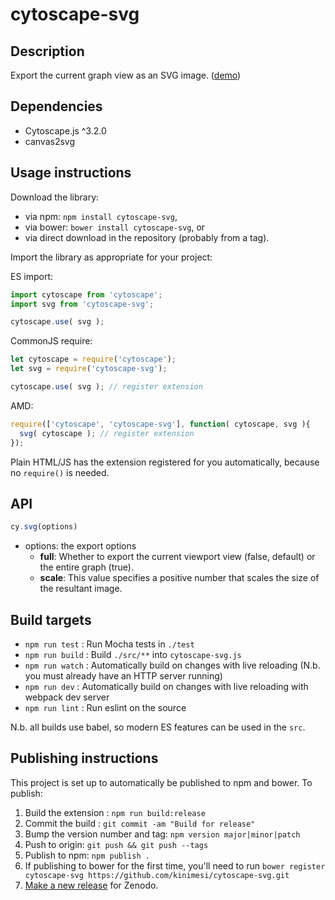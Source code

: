 cytoscape-svg
================================================================================


## Description

Export the current graph view as an SVG image. ([demo](https://kinimesi.github.io/cytoscape-svg))

## Dependencies

 * Cytoscape.js ^3.2.0
 * canvas2svg


## Usage instructions

Download the library:
 * via npm: `npm install cytoscape-svg`,
 * via bower: `bower install cytoscape-svg`, or
 * via direct download in the repository (probably from a tag).

Import the library as appropriate for your project:

ES import:

```js
import cytoscape from 'cytoscape';
import svg from 'cytoscape-svg';

cytoscape.use( svg );
```

CommonJS require:

```js
let cytoscape = require('cytoscape');
let svg = require('cytoscape-svg');

cytoscape.use( svg ); // register extension
```

AMD:

```js
require(['cytoscape', 'cytoscape-svg'], function( cytoscape, svg ){
  svg( cytoscape ); // register extension
});
```

Plain HTML/JS has the extension registered for you automatically, because no `require()` is needed.


## API

```js
cy.svg(options)
```
* options: the export options
    * **full**: Whether to export the current viewport view (false, default) or the entire graph (true).
    * **scale**: This value specifies a positive number that scales the size of the resultant image.


## Build targets

* `npm run test` : Run Mocha tests in `./test`
* `npm run build` : Build `./src/**` into `cytoscape-svg.js`
* `npm run watch` : Automatically build on changes with live reloading (N.b. you must already have an HTTP server running)
* `npm run dev` : Automatically build on changes with live reloading with webpack dev server
* `npm run lint` : Run eslint on the source

N.b. all builds use babel, so modern ES features can be used in the `src`.


## Publishing instructions

This project is set up to automatically be published to npm and bower.  To publish:

1. Build the extension : `npm run build:release`
1. Commit the build : `git commit -am "Build for release"`
1. Bump the version number and tag: `npm version major|minor|patch`
1. Push to origin: `git push && git push --tags`
1. Publish to npm: `npm publish .`
1. If publishing to bower for the first time, you'll need to run `bower register cytoscape-svg https://github.com/kinimesi/cytoscape-svg.git`
1. [Make a new release](https://github.com/kinimesi/cytoscape-svg/releases/new) for Zenodo.
